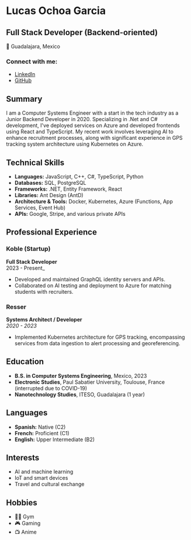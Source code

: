 # Lucas Ochoa Garcia

## Full Stack Developer (Backend-oriented)
📍 Guadalajara, Mexico

### Connect with me:
- [LinkedIn](https://www.linkedin.com/in/lucas-ochoa-79a043171/)
- [GitHub](https://github.com/Lucoky)

## Summary
I am a Computer Systems Engineer with a start in the tech industry as a Junior Backend Developer in 2020. Specializing in .Net and C# development, I've deployed services on Azure and developed frontends using React and TypeScript. My recent work involves leveraging AI to enhance recruitment processes, along with significant experience in GPS tracking system architecture using Kubernetes on Azure.

## Technical Skills
- **Languages:** JavaScript, C++, C#, TypeScript, Python
- **Databases:** SQL, PostgreSQL
- **Frameworks:** .NET, Entity Framework, React
- **Libraries:** Ant Design (AntD)
- **Architecture & Tools:** Docker, Kubernetes, Azure (Functions, App Services, Event Hub)
- **APIs:** Google, Stripe, and various private APIs

## Professional Experience

### Koble (Startup)
**Full Stack Developer**  
2023 - Present_
- Developed and maintained GraphQL identity servers and APIs.
- Collaborated on AI testing and deployment to Azure for matching students with recruiters.

### Resser
**Systems Architect / Developer**  
_2020 - 2023_
- Implemented Kubernetes architecture for GPS tracking, encompassing services from data ingestion to alert processing and georeferencing.

## Education

- **B.S. in Computer Systems Engineering**, Mexico, 2023
- **Electronic Studies**, Paul Sabatier University, Toulouse, France (interrupted due to COVID-19)
- **Nanotechnology Studies**, ITESO, Guadalajara (1 year)

## Languages
- **Spanish:** Native (C2)
- **French:** Proficient (C1)
- **English:** Upper Intermediate (B2)

## Interests
- AI and machine learning
- IoT and smart devices
- Travel and cultural exchange

## Hobbies
- 🏋️‍♂️ Gym
- 🎮 Gaming
- 📺 Anime

